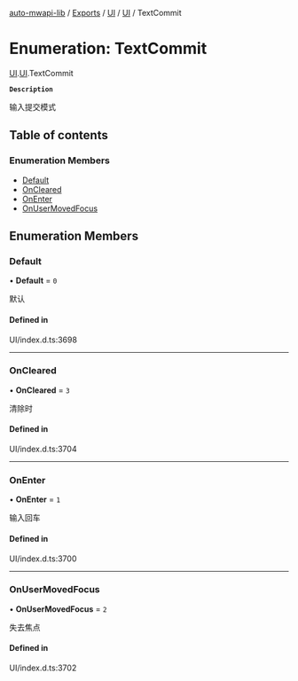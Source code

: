 [auto-mwapi-lib](../README.md) / [Exports](../modules.md) / [UI](../modules/UI.md) / [UI](../modules/UI.UI.md) / TextCommit

# Enumeration: TextCommit

[UI](../modules/UI.md).[UI](../modules/UI.UI.md).TextCommit

**`Description`**

输入提交模式

## Table of contents

### Enumeration Members

- [Default](UI.UI.TextCommit.md#default)
- [OnCleared](UI.UI.TextCommit.md#oncleared)
- [OnEnter](UI.UI.TextCommit.md#onenter)
- [OnUserMovedFocus](UI.UI.TextCommit.md#onusermovedfocus)

## Enumeration Members

### Default

• **Default** = `0`

默认

#### Defined in

UI/index.d.ts:3698

---

### OnCleared

• **OnCleared** = `3`

清除时

#### Defined in

UI/index.d.ts:3704

---

### OnEnter

• **OnEnter** = `1`

输入回车

#### Defined in

UI/index.d.ts:3700

---

### OnUserMovedFocus

• **OnUserMovedFocus** = `2`

失去焦点

#### Defined in

UI/index.d.ts:3702
